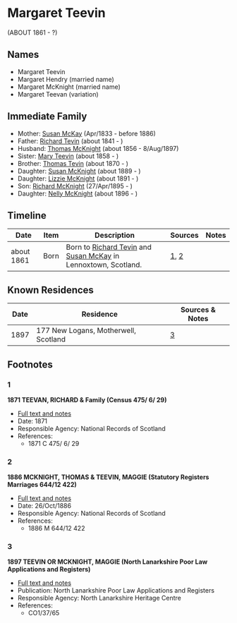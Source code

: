 ﻿---
layout: person
subject_key: i7753096
permalink: /people/i7753096
---

# Margaret Teevin
(ABOUT 1861 - ?)

## Names

* Margaret Teevin
* Margaret Hendry (married name)
* Margaret McKnight (married name)
* Margaret Teevan (variation)

## Immediate Family

* Mother: [Susan McKay](./@29671874@-susan-mckay-b1833-4-d1886.md) (Apr/1833 - before 1886)
* Father: [Richard Tevin](./@65007133@-richard-tevin-b1841-d.md) (about 1841 - )
* Husband: [Thomas McKnight](./@6387698@-thomas-mcknight-b1856-d1897-8-8.md) (about 1856 - 8/Aug/1897)
* Sister: [Mary Teevin](./@39463713@-mary-teevin-b1858-d.md) (about 1858 - )
* Brother: [Thomas Tevin](./@81418416@-thomas-tevin-b1870-d.md) (about 1870 - )
* Daughter: [Susan McKnight](./@87185096@-susan-mcknight-b1889-d.md) (about 1889 - )
* Daughter: [Lizzie McKnight](./@31828723@-lizzie-mcknight-b1891-d.md) (about 1891 - )
* Son: [Richard McKnight](./@33327416@-richard-mcknight-b1895-4-27-d.md) (27/Apr/1895 - )
* Daughter: [Nelly McKnight](./@63393644@-nelly-mcknight-b1896-d.md) (about 1896 - )

## Timeline

Date | Item | Description | Sources | Notes
---|---|---|---|---
about 1861 | Born | Born to [Richard Tevin](./@65007133@-richard-tevin-b1841-d.md) and [Susan McKay](./@29671874@-susan-mckay-b1833-4-d1886.md) in Lennoxtown, Scotland. | [1](#1), [2](#2) | 

## Known Residences

Date | Residence | Sources & Notes
---|---|---
1897 | 177 New Logans, Motherwell, Scotland | [3](#3)

## Footnotes

### 1

**1871 TEEVAN, RICHARD & Family (Census 475/ 6/ 29)**

* [Full text and notes](../sources/@72260298@-1871-teevan,-richard-&-family-census-475-6-29-.md)
* Date: 1871
* Responsible Agency: National Records of Scotland
* References: 
  * 1871 C 475/ 6/ 29

### 2

**1886 MCKNIGHT, THOMAS & TEEVIN, MAGGIE (Statutory Registers Marriages 644/12 422)**

* [Full text and notes](../sources/@45397776@-1886-mcknight,-thomas-&-teevin,-maggie-statutory-registers-marriages-644-12-422-.md)
* Date: 26/Oct/1886
* Responsible Agency: National Records of Scotland
* References: 
  * 1886 M 644/12 422

### 3

**1897 TEEVIN OR MCKNIGHT, MAGGIE (North Lanarkshire Poor Law Applications and Registers)**

* [Full text and notes](../sources/@41382264@-1897-teevin-or-mcknight,-maggie-north-lanarkshire-poor-law-applications-and-registers-.md)
* Publication: North Lanarkshire Poor Law Applications and Registers
* Responsible Agency: North Lanarkshire Heritage Centre
* References: 
  * CO1/37/65

